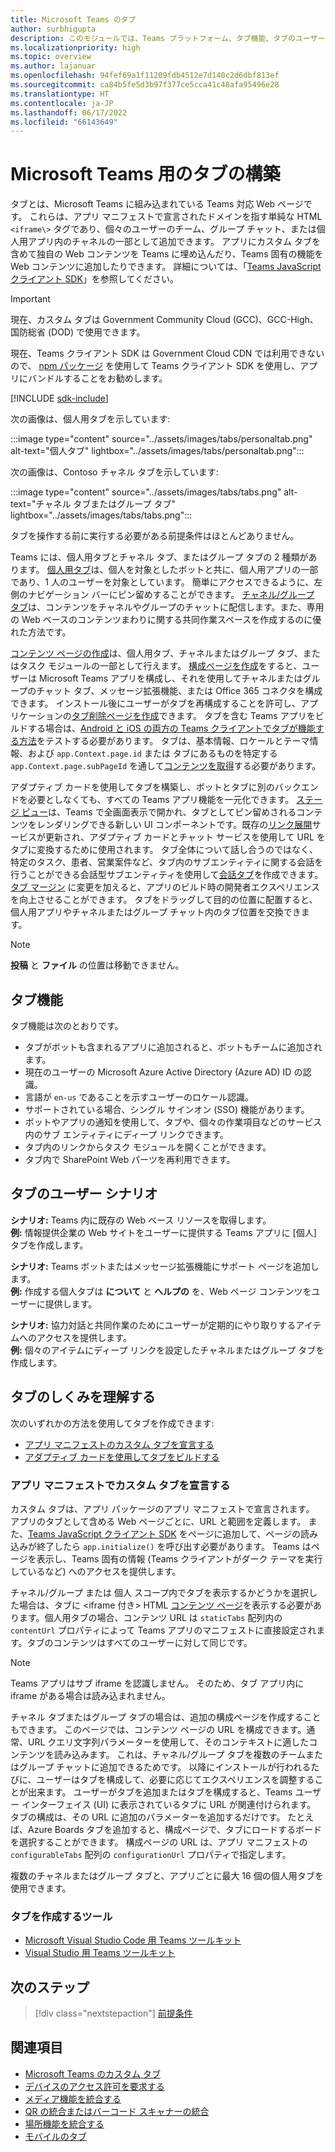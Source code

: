```yaml
---
title: Microsoft Teams のタブ
author: surbhigupta
description: このモジュールでは、Teams プラットフォーム、タブ機能、タブのユーザー シナリオでカスタム タブを作成する方法について説明します
ms.localizationpriority: high
ms.topic: overview
ms.author: lajanuar
ms.openlocfilehash: 94fef69a1f11209fdb4512e7d140c2d6dbf813ef
ms.sourcegitcommit: ca84b5fe5d3b97f377ce5cca41c48afa95496e28
ms.translationtype: HT
ms.contentlocale: ja-JP
ms.lasthandoff: 06/17/2022
ms.locfileid: "66143649"
---
```

# <a name="build-tabs-for-microsoft-teams"></a>Microsoft Teams 用のタブの構築

タブとは、Microsoft Teams に組み込まれている Teams 対応 Web ページです。 これらは、アプリ マニフェストで宣言されたドメインを指す単純な HTML `<iframe\>` タグであり、個々のユーザーのチーム、グループ チャット、または個人用アプリ内のチャネルの一部として追加できます。 アプリにカスタム タブを含めて独自の Web コンテンツを Teams に埋め込んだり、Teams 固有の機能を Web コンテンツに追加したりできます。 詳細については、「[Teams JavaScript クライアント SDK](/javascript/api/overview/msteams-client)」を参照してください。

> [!IMPORTANT]
> 現在、カスタム タブは Government Community Cloud (GCC)、GCC-High、国防総省 (DOD) で使用できます。
>
> 現在、Teams クライアント SDK は Government Cloud CDN では利用できないので、 [npm パッケージ](https://www.npmjs.com/package/@microsoft/teams-js) を使用して Teams クライアント SDK を使用し、アプリにバンドルすることをお勧めします。

[!INCLUDE [sdk-include](~/includes/sdk-include.md)]

次の画像は、個人用タブを示しています:

:::image type="content" source="../assets/images/tabs/personaltab.png" alt-text="個人タブ" lightbox="../assets/images/tabs/personaltab.png":::

次の画像は、Contoso チャネル タブを示しています:

:::image type="content" source="../assets/images/tabs/tabs.png" alt-text="チャネル タブまたはグループ タブ" lightbox="../assets/images/tabs/tabs.png":::

タブを操作する前に実行する必要がある前提条件はほとんどありません。

Teams には、個人用タブとチャネル タブ、またはグループ タブの 2 種類があります。 [個人用タブ](~/tabs/how-to/create-personal-tab.md)は、個人を対象としたボットと共に、個人用アプリの一部であり、1 人のユーザーを対象としています。 簡単にアクセスできるように、左側のナビゲーション バーにピン留めすることができます。 [チャネル/グループ タブ](~/tabs/how-to/create-channel-group-tab.md)は、コンテンツをチャネルやグループのチャットに配信します。また、専用の Web ベースのコンテンツまわりに関する共同作業スペースを作成するのに優れた方法です。

[コンテンツ ページの作成](~/tabs/how-to/create-tab-pages/content-page.md)は、個人用タブ、チャネルまたはグループ タブ、またはタスク モジュールの一部として行えます。 [構成ページを作成](~/tabs/how-to/create-tab-pages/configuration-page.md)をすると、ユーザーは Microsoft Teams アプリを構成し、それを使用してチャネルまたはグループのチャット タブ、メッセージ拡張機能、または Office 365 コネクタを構成できます。 インストール後にユーザーがタブを再構成することを許可し、アプリケーションの[タブ削除ページを作成](~/tabs/how-to/create-tab-pages/removal-page.md)できます。 タブを含む Teams アプリをビルドする場合は、[Android と iOS の両方の Teams クライアントでタブが機能する方法](~/tabs/design/tabs-mobile.md)をテストする必要があります。 タブは、基本情報、ロケールとテーマ情報、および `app.Context.page.id` または タブにあるものを特定する `app.Context.page.subPageId` を通して[コンテンツを取得](~/tabs/how-to/access-teams-context.md)する必要があります。

アダプティブ カードを使用してタブを構築し、ボットとタブに別のバックエンドを必要としなくても、すべての Teams アプリ機能を一元化できます。 [ステージ ビュー](~/tabs/tabs-link-unfurling.md)は、Teams で全画面表示で開かれ、タブとしてピン留めされるコンテンツをレンダリングできる新しい UI コンポーネントです。既存の[リンク展開](~/tabs/tabs-link-unfurling.md)サービスが更新され、アダプティブ カードとチャット サービスを使用して URL をタブに変換するために使用されます。 タブ全体について話し合うのではなく、特定のタスク、患者、営業案件など、タブ内のサブエンティティに関する会話を行うことができる会話型サブエンティティを使用して[会話タブ](~/tabs/how-to/conversational-tabs.md)を作成できます。[タブ マージン](~/resources/removing-tab-margins.md) に変更を加えると、アプリのビルド時の開発者エクスペリエンスを向上させることができます。 タブをドラッグして目的の位置に配置すると、個人用アプリやチャネルまたはグループ チャット内のタブ位置を交換できます。

> [!NOTE]
> **投稿** と **ファイル** の位置は移動できません。

## <a name="tab-features"></a>タブ機能

タブ機能は次のとおりです。

* タブがボットも含まれるアプリに追加されると、ボットもチームに追加されます。
* 現在のユーザーの Microsoft Azure Active Directory (Azure AD) ID の認識。
* 言語が `en-us` であることを示すユーザーのロケール認識。
* サポートされている場合、シングル サインオン (SSO) 機能があります。
* ボットやアプリの通知を使用して、タブや、個々の作業項目などのサービス内のサブ エンティティにディープ リンクできます。
* タブ内のリンクからタスク モジュールを開くことができます。
* タブ内で SharePoint Web パーツを再利用できます。

## <a name="tabs-user-scenarios"></a>タブのユーザー シナリオ

**シナリオ:** Teams 内に既存の Web ベース リソースを取得します。 \
**例:** 情報提供企業の Web サイトをユーザーに提供する Teams アプリに [個人] タブを作成します。

**シナリオ:** Teams ボットまたはメッセージ拡張機能にサポート ページを追加します。 \
**例:** 作成する個人タブは **について** と **ヘルプの** を、Web ページ コンテンツをユーザーに提供します。

**シナリオ:** 協力対話と共同作業のためにユーザーが定期的にやり取りするアイテムへのアクセスを提供します。 \
**例:** 個々のアイテムにディープ リンクを設定したチャネルまたはグループ タブを作成します。

## <a name="understand-how-tabs-work"></a>タブのしくみを理解する

次のいずれかの方法を使用してタブを作成できます:

* [アプリ マニフェストのカスタム タブを宣言する](#declare-custom-tab-in-app-manifest)
* [アダプティブ カードを使用してタブをビルドする](~/tabs/how-to/build-adaptive-card-tabs.md)

### <a name="declare-custom-tab-in-app-manifest"></a>アプリ マニフェストでカスタム タブを宣言する

カスタム タブは、アプリ パッケージのアプリ マニフェストで宣言されます。 アプリのタブとして含める Web ページごとに、URL と範囲を定義します。 また、[Teams JavaScript クライアント SDK](/javascript/api/overview/msteams-client) をページに追加して、ページの読み込みが終了したら `app.initialize()` を呼び出す必要があります。 Teams はページを表示し、Teams 固有の情報 (Teams クライアントがダーク テーマを実行しているなど) へのアクセスを提供します。

チャネル/グループ または 個人 スコープ内でタブを表示するかどうかを選択した場合は、タブに <iframe 付き\> HTML [コンテンツ ページ](~/tabs/how-to/create-tab-pages/content-page.md)を表示する必要があります。個人用タブの場合、コンテンツ URL は `staticTabs` 配列内の `contentUrl` プロパティによって Teams アプリのマニフェストに直接設定されます。タブのコンテンツはすべてのユーザーに対して同じです。

> [!Note]
> Teams アプリはサブ iframe を認識しません。 そのため、タブ アプリ内に iframe がある場合は読み込まれません。

チャネル タブまたはグループ タブの場合は、追加の構成ページを作成することもできます。 このページでは、コンテンツ ページの URL を構成できます。通常、URL クエリ文字列パラメーターを使用して、そのコンテキストに適したコンテンツを読み込みます。 これは、チャネル/グループ タブを複数のチームまたはグループ チャットに追加できるためです。 以降にインストールが行われるたびに、ユーザーはタブを構成して、必要に応じてエクスペリエンスを調整することが出来ます。 ユーザーがタブを追加またはタブを構成すると、Teams ユーザー インターフェイス (UI) に表示されているタブに URL が関連付けられます。 タブの構成は、その URL に追加のパラメーターを追加するだけです。 たとえば、Azure Boards タブを追加すると、構成ページで、タブにロードするボードを選択することができます。 構成ページの URL は、アプリ マニフェストの `configurableTabs` 配列の `configurationUrl` プロパティで指定します。

複数のチャネルまたはグループ タブと、アプリごとに最大 16 個の個人用タブを使用できます。

### <a name="tools-to-build-tabs"></a>タブを作成するツール

* [Microsoft Visual Studio Code 用 Teams ツールキット](../toolkit/visual-studio-code-overview.md)
* [Visual Studio 用 Teams ツールキット](../toolkit/visual-studio-overview.md)

## <a name="next-step"></a>次のステップ

> [!div class="nextstepaction"]
> [前提条件](~/tabs/how-to/tab-requirements.md)

## <a name="see-also"></a>関連項目

* [Microsoft Teams のカスタム タブ](/microsoftteams/built-in-custom-tabs#develop-custom-tabs)
* [デバイスのアクセス許可を要求する](../concepts/device-capabilities/native-device-permissions.md)
* [メディア機能を統合する](../concepts/device-capabilities/media-capabilities.md)
* [QR の統合またはバーコード スキャナーの統合](../concepts/device-capabilities/qr-barcode-scanner-capability.md)
* [場所機能を統合する](../concepts/device-capabilities/location-capability.md)
* [モバイルのタブ](design/tabs-mobile.md#tabs-on-mobile)
